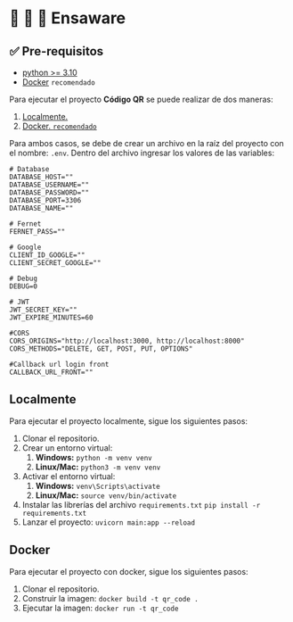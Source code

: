 # :school: :blue_heart: :rocket: Ensaware
## :white_check_mark: Pre-requisitos
- [python >= 3.10](https://www.python.org/downloads/)
- [Docker](https://www.docker.com/get-started/) `recomendado`

Para ejecutar el proyecto **Código QR** se puede realizar de dos maneras:
1. [Localmente.](#Localmente)
2. [Docker. `recomendado`](#Docker)

Para ambos casos, se debe de crear un archivo en la raíz del proyecto con el nombre: `.env`. Dentro del archivo ingresar los valores de las variables:
```env
# Database
DATABASE_HOST=""
DATABASE_USERNAME=""
DATABASE_PASSWORD=""
DATABASE_PORT=3306
DATABASE_NAME=""

# Fernet
FERNET_PASS=""

# Google
CLIENT_ID_GOOGLE=""
CLIENT_SECRET_GOOGLE=""

# Debug
DEBUG=0

# JWT
JWT_SECRET_KEY=""
JWT_EXPIRE_MINUTES=60

#CORS
CORS_ORIGINS="http://localhost:3000, http://localhost:8000"
CORS_METHODS="DELETE, GET, POST, PUT, OPTIONS"

#Callback url login front
CALLBACK_URL_FRONT=""
```

## Localmente
Para ejecutar el proyecto localmente, sigue los siguientes pasos:
1. Clonar el repositorio.
2. Crear un entorno virtual:
   1. **Windows:** `python -m venv venv`
   2. **Linux/Mac:** `python3 -m venv venv`
3. Activar el entorno virtual:
   1. **Windows:** `venv\Scripts\activate`
   2. **Linux/Mac:** `source venv/bin/activate`
4. Instalar las librerías del archivo `requirements.txt` `pip install -r requirements.txt`
5. Lanzar el proyecto: `uvicorn main:app --reload`


## Docker
Para ejecutar el proyecto con docker, sigue los siguientes pasos:
1. Clonar el repositorio.
2. Construir la imagen: `docker build -t qr_code .`
3. Ejecutar la imagen: `docker run -t qr_code`